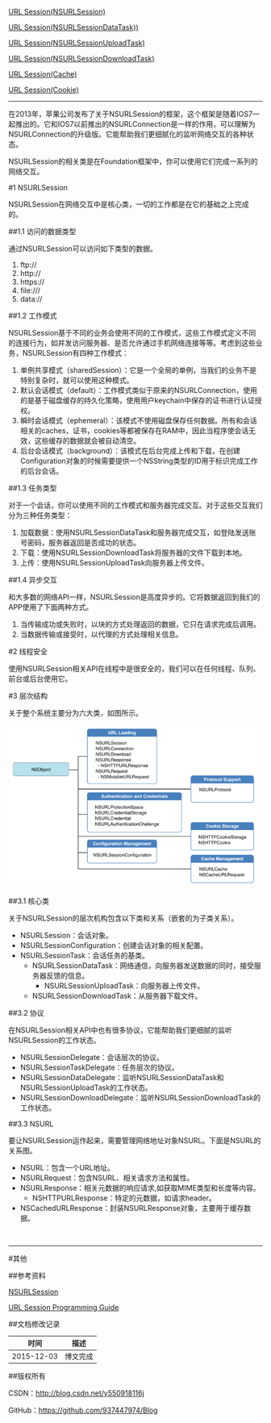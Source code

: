 [URL Session(NSURLSession)](https://github.com/937447974/Blog/blob/master/Swift/URL%20Session(NSURLSession).md)

[URL Session(NSURLSessionDataTask))](https://github.com/937447974/Blog/blob/master/Swift/URL%20Session(NSURLSessionDataTask).md)

[URL Session(NSURLSessionUploadTask)](https://github.com/937447974/Blog/blob/master/Swift/URL%20Session(NSURLSessionUploadTask).md)

[URL Session(NSURLSessionDownloadTask)](https://github.com/937447974/Blog/blob/master/Swift/URL%20Session(NSURLSessionDownloadTask).md)

[URL Session(Cache)](https://github.com/937447974/Blog/blob/master/Swift/URL%20Session(Cache).md)

[URL Session(Cookie)](https://github.com/937447974/Blog/blob/master/Swift/URL%20Session(Cookie).md)

----

在2013年，苹果公司发布了关于NSURLSession的框架，这个框架是随着IOS7一起推出的。它和IOS7以前推出的NSURLConnection是一样的作用，可以理解为NSURLConnection的升级版。它能帮助我们更细腻化的监听网络交互的各种状态。

NSURLSession的相关类是在Foundation框架中，你可以使用它们完成一系列的网络交互。

#1 NSURLSession

NSURLSession在网络交互中是核心类，一切的工作都是在它的基础之上完成的。

##1.1 访问的数据类型

通过NSURLSession可以访问如下类型的数据。

1. ftp://
2. http://
3. https://
4. file:///
5. data://

##1.2 工作模式

NSURLSession基于不同的业务会使用不同的工作模式，这些工作模式定义不同的连接行为，如并发访问服务器、是否允许通过手机网络连接等等。考虑到这些业务，NSURLSession有四种工作模式：

1. 单例共享模式（sharedSession）：它是一个全局的单例，当我们的业务不是特别复杂时，就可以使用这种模式。
1. 默认会话模式（default）：工作模式类似于原来的NSURLConnection，使用的是基于磁盘缓存的持久化策略，使用用户keychain中保存的证书进行认证授权。
2. 瞬时会话模式（ephemeral）：该模式不使用磁盘保存任何数据。所有和会话相关的caches，证书，cookies等都被保存在RAM中，因此当程序使会话无效，这些缓存的数据就会被自动清空。
3. 后台会话模式（background）：该模式在后台完成上传和下载，在创建Configuration对象的时候需要提供一个NSString类型的ID用于标识完成工作的后台会话。

##1.3 任务类型

对于一个会话，你可以使用不同的工作模式和服务器完成交互。对于这些交互我们分为三种任务类型：

1. 加载数据：使用NSURLSessionDataTask和服务器完成交互，如登陆发送账号密码，服务器返回是否成功的状态。
2. 下载：使用NSURLSessionDownloadTask将服务器的文件下载到本地。
3. 上传：使用NSURLSessionUploadTask向服务器上传文件。

##1.4 异步交互

和大多数的网络API一样，NSURLSession是高度异步的。它将数据返回到我们的APP使用了下面两种方式。

1. 当传输成功或失败时，以块的方式处理返回的数据，它只在请求完成后调用。
2. 当数据传输或接受时，以代理的方式处理相关信息。

#2 线程安全

使用NSURLSession相关API在线程中是很安全的，我们可以在任何线程、队列、前台或后台使用它。

#3 层次结构

关于整个系统主要分为六大类，如图所示。

![DDl-1](https://raw.githubusercontent.com/937447974/Blog/master/Resources/2015120301.png)

##3.1 核心类

关于NSURLSession的层次机构包含以下类和关系（嵌套的为子类关系）。

- NSURLSession：会话对象。
- NSURLSessionConfiguration：创建会话对象的相关配置。
- NSURLSessionTask：会话任务的基类。
    - NSURLSessionDataTask：网络通信，向服务器发送数据的同时，接受服务器反馈的信息。
        - NSURLSessionUploadTask：向服务器上传文件。
    - NSURLSessionDownloadTask：从服务器下载文件。

##3.2 协议

在NSURLSession相关API中也有很多协议，它能帮助我们更细腻的监听NSURLSession的工作状态。

- NSURLSessionDelegate：会话层次的协议。
- NSURLSessionTaskDelegate：任务层次的协议。
- NSURLSessionDataDelegate：监听NSURLSessionDataTask和NSURLSessionUploadTask的工作状态。
- NSURLSessionDownloadDelegate：监听NSURLSessionDownloadTask的工作状态。

##3.3 NSURL

要让NSURLSession运作起来，需要管理网络地址对象NSURL。下面是NSURL的关系图。

- NSURL：包含一个URL地址。
- NSURLRequest：包含NSURL、相关请求方法和属性。
- NSURLResponse：相关元数据的响应请求,如获取MIME类型和长度等内容。
    - NSHTTPURLResponse：特定的元数据，如请求header。
- NSCachedURLResponse：封装NSURLResponse对象，主要用于缓存数据。

&#160;

----------

#其他

##参考资料

[NSURLSession](https://developer.apple.com/library/ios/documentation/Foundation/Reference/NSURLSession_class/index.html)

[URL Session Programming Guide](https://developer.apple.com/library/ios/documentation/Cocoa/Conceptual/URLLoadingSystem/URLLoadingSystem.html)

##文档修改记录

| 时间 | 描述 |
| ---- | ---- |
| 2015-12-03 | 博文完成 |

##版权所有

CSDN：http://blog.csdn.net/y550918116j

GitHub：https://github.com/937447974/Blog